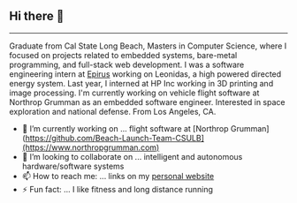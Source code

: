 
## Hi there 👋
---

Graduate from Cal State Long Beach, Masters in Computer Science, where I focused on projects related to embedded systems, bare-metal programming, and full-stack web development. I was a software engineering intern at [Epirus](https://www.epirusinc.com) working on Leonidas, a high powered directed energy system. Last year, I interned at HP Inc working in 3D printing and image processing. I'm currently working on vehicle flight software at Northrop Grumman as an embedded software engineer. Interested in space exploration and national defense. From Los Angeles, CA. 

- 🔭 I’m currently working on ... flight software at [Northrop Grumman](https://github.com/Beach-Launch-Team-CSULB](https://www.northropgrumman.com)
- 👯 I’m looking to collaborate on ... intelligent and autonomous hardware/software systems
- 📫 How to reach me: ... links on my [personal website](https://jonicmecija.github.io)
- ⚡ Fun fact: ... I like fitness and long distance running

